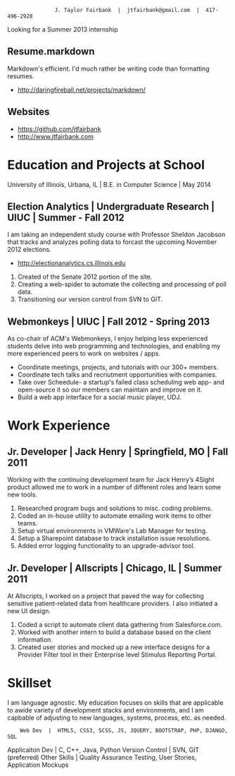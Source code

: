                    J. Taylor Fairbank  |  jtfairbank@gmail.com  |  417-496-2928                  

Looking for a Summer 2013 internship

Resume.markdown
---------------
Markdown's efficient.  I'd much rather be writing code than formatting resumes.
   *  http://daringfireball.net/projects/markdown/

Websites
--------
   *  https://github.com/jtfairbank
   *  http://www.jtfairbank.com

Education and Projects at School
=================================================================================================

University of Illinois, Urbana, IL  |  B.E. in Computer Science  | May 2014

Election Analytics | Undergraduate Research | UIUC | Summer - Fall 2012
-----------------------------------------------------------------------
I am taking an independent study course with Professor Sheldon Jacobson that tracks and analyzes
polling data to forcast the upcoming November 2012 elections.
  *   http://electionanalytics.cs.illinois.edu
  1.  Created of the Senate 2012 portion of the site.
  2.  Creating a web-spider to automate the collecting and processing of poll data.
  3.  Transitioning our version control from SVN to GIT.

Webmonkeys | UIUC | Fall 2012 - Spring 2013
-------------------------------------------
As co-chair of ACM's Webmonkeys, I enjoy helping less experienced students delve into web
programming and technologies, and enabling my more experienced peers to work on websites / apps.
   *  Coordinate meetings, projects, and tutorials with our 300+ members.
   *  Coordinate tech talks and recriutment opportunities with companies.
   *  Take over Scheedule- a startup's failed class scheduling web app- and open-source it so our
      members can maintain and improve on it.
   *  Build a web app interface for a social music player, UDJ.

Work Experience
=================================================================================================

Jr. Developer | Jack Henry | Springfield, MO | Fall 2011
--------------------------------------------------------
Working with the continuing development team for Jack Henry’s 4Sight product allowed me to work
in a number of different roles and learn some new tools.
  1.  Researched program bugs and solutions to misc. coding problems.
  2.  Coded an in-house utility to automate emailing work items to other teams.
  3.  Setup virtual environments in VMWare's Lab Manager for testing.
  4.  Setup a Sharepoint database to track installation issue resolutions.
  5.  Added error logging functionality to an upgrade-advisor tool.

Jr. Developer | Allscripts | Chicago, IL | Summer 2011
------------------------------------------------------
At Allscripts, I worked on a project that paved the way for collecting sensitive patient-related
data from healthcare providers. I also initiated a new UI design.
  1.  Coded a script to automate client data gathering from Salesforce.com.
  2.  Worked with another intern to build a database based on the client information.
  3.  Created user stories and mocked up a new interface designs for a Provider Filter tool in
      their Enterprise level Stimulus Reporting Portal.

Skillset
=================================================================================================
I am language agnostic.  My education focuses on skills that are applicable to awide variety of
development stacks and environments, and I am capbable of adjusting to new languages, systems,
process, etc. as needed.

        Web Dev  |  HTML5, CSS3, SCSS, JS, JQUERY, BOOTSTRAP, PHP, DJANGO, SQL
Applicaiton Dev  |  C, C++, Java, Python
Version Control  |  SVN, GIT (preferred)
   Other Skills  |  Quality Assurance Testing, User Stories, Application Mockups
